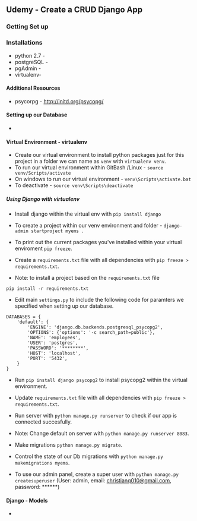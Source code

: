 ## Udemy - Create a CRUD Django App 

### Getting Set up

### Installations
* python 2.7 - 
* postgreSQL -  
* pgAdmin - 
* virtualenv- 

#### Additional Resources 
* psycorpg - http://initd.org/psycopg/

#### Setting up our Database
* 

#### Virtual Environment - virtualenv 
* Create our virtual environment to install python packages just for this project in a folder we can name as `venv` with `virtualenv venv`.
* To run our virtual environment within GitBash /Linux -  `source venv/Scripts/activate`
* On windows to run our virtual environment -  `venv\Scripts\activate.bat`
* To deactivate - `source venv\Scripts\deactivate`

##### Using Django with virtualenv
* Install django within the virtual env with `pip install django`
* To create a project within our venv environment and folder - `django-admin startproject myems .`
* To print out the current packages you've installed within your virtual enviroment `pip freeze`.
* Create a `requirements.txt` file with all dependencies with `pip freeze > requirements.txt`.

* Note: to install a project based on the `requirements.txt` file 
```
pip install -r requirements.txt
```

* Edit main `settings.py` to include the following code for paramters we specified when setting up our database.
```
DATABASES = {
    'default': {
        'ENGINE': 'django.db.backends.postgresql_psycopg2',
        'OPTIONS': {'options': '-c search_path=public'},
        'NAME': 'employees',
        'USER': 'postgres',
        'PASSWORD': '********',
        'HOST': 'localhost',
        'PORT': '5432',
    }
}
```

* Run `pip install django psycopg2` to install psycopg2 within the virtual environment.
* Update `requirements.txt` file with all dependencies with `pip freeze > requirements.txt`.
* Run server with `python manage.py runserver` to check if our app is connected succesfully.
* Note: Change default on server with `python manage.py runserver 8083`.
* Make migrations `python manage.py migrate`.
* Control the state of our Db migrations with `python manage.py makemigrations myems`.

* To use our admin panel, create a super user with `python manage.py createsuperuser` (User: admin, email: christianq010@gmail.com, password: ******)


#### Django - Models 
* 